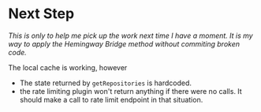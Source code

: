 # Next Step

_This is only to help me pick up the work next time I have a moment._
_It is my way to apply the Hemingway Bridge method without commiting broken code._

The local cache is working, however

- The state returned by `getRepositories` is hardcoded.
- the rate limiting plugin won't return anything if there were no calls. It should make a call to rate limit endpoint in that situation.
